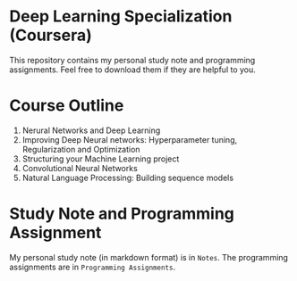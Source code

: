 # Deep Learning Specialization (Coursera)
This repository contains my personal study note and programming assignments. Feel free to download them if they are helpful to you.
# Course Outline
1. Nerural Networks and Deep Learning
2. Improving Deep Neural networks: Hyperparameter tuning, Regularization and Optimization
3. Structuring your Machine Learning project
4. Convolutional Neural Networks
5. Natural Language Processing: Building sequence models
# Study Note and Programming Assignment
My personal study note (in markdown format) is in `Notes`. The programming assignments are in `Programming Assignments`.

